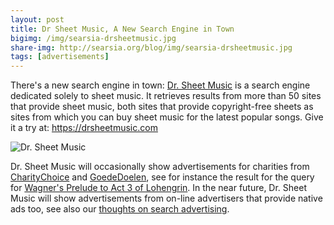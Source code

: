```yaml
---
layout: post
title: Dr Sheet Music, A New Search Engine in Town
bigimg: /img/searsia-drsheetmusic.jpg
share-img: http://searsia.org/blog/img/searsia-drsheetmusic.jpg
tags: [advertisements]
---
```


There's a new search engine in town: [Dr. Sheet Music](https://drsheetmusic.com) is 
a search engine dedicated solely to sheet music. It retrieves results from more than 
50 sites that provide sheet music, both sites that provide copyright-free sheets as 
sites from which you can buy sheet music for the latest popular songs. 
Give it a try at: https://drsheetmusic.com

![Dr. Sheet Music](https://drsheetmusic.com/images/drsheetmusic-banner.jpg)

Dr. Sheet Music will occasionally show advertisements for charities from
[CharityChoice](http://charitychoice.co.uk) and [GoedeDoelen](http://goededoelen.nl),
see for instance the result for the query for 
[Wagner's Prelude to Act 3 of Lohengrin](https://drsheetmusic.com/sheet-music/Wagner%2C_Lohengrin_-_Prelude_To_Act_3).
In the near future, Dr. Sheet Music will show advertisements from on-line 
advertisers that provide native ads too, see also our 
[thoughts on search advertising](2017-05-26-some-thoughts-on-search-advertising/).

